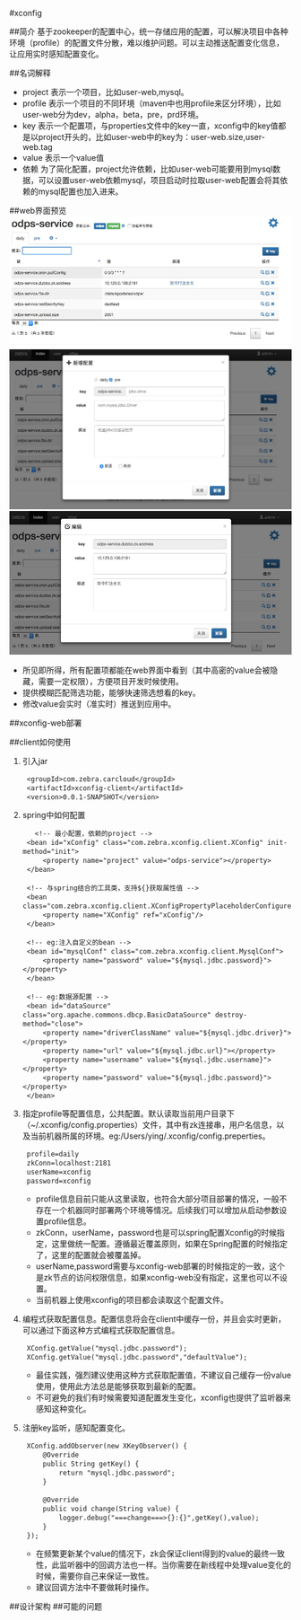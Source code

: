 #xconfig

##简介
基于zookeeper的配置中心，统一存储应用的配置，可以解决项目中各种环境（profile）的配置文件分散，难以维护问题。可以主动推送配置变化信息，让应用实时感知配置变化。

##名词解释
* project 表示一个项目，比如user-web,mysql。
* profile 表示一个项目的不同环境（maven中也用profile来区分环境），比如user-web分为dev，alpha，beta，pre，prd环境。
* key 表示一个配置项，与properties文件中的key一直，xconfig中的key值都是以project开头的，比如user-web中的key为：user-web.size,user-web.tag
* value 表示一个value值
* 依赖 为了简化配置，project允许依赖，比如user-web可能要用到mysql数据，可以设置user-web依赖mysql，项目启动时拉取user-web配置会将其依赖的mysql配置也加入进来。

##web界面预览
![web界面预览1](doc/xconfig-web1.png)
![web界面预览2](doc/xconfig-web2.png)
![web界面预览3](doc/xconfig-web3.png)

* 所见即所得，所有配置项都能在web界面中看到（其中高密的value会被隐藏，需要一定权限），方便项目开发时候使用。
* 提供模糊匹配筛选功能，能够快速筛选想看的key。
* 修改value会实时（准实时）推送到应用中。

##xconfig-web部署


##client如何使用
1. 引入jar

	    <groupId>com.zebra.carcloud</groupId>
	    <artifactId>xconfig-client</artifactId>
	    <version>0.0.1-SNAPSHOT</version>
	    
2. spring中如何配置
		  
		  <!-- 最小配置，依赖的project -->
        <bean id="xConfig" class="com.zebra.xconfig.client.XConfig" init-method="init">
            <property name="project" value="odps-service"></property>
        </bean>

	    <!-- 与spring结合的工具类，支持${}获取属性值 -->
        <bean class="com.zebra.xconfig.client.XConfigPropertyPlaceholderConfigurer">
            <property name="XConfig" ref="xConfig"/>
        </bean>
        
	    <!-- eg:注入自定义的bean -->
        <bean id="mysqlConf" class="com.zebra.xconfig.client.MysqlConf">
            <property name="password" value="${mysql.jdbc.password}"></property>
        </bean>

        <!-- eg:数据源配置 -->
        <bean id="dataSource" class="org.apache.commons.dbcp.BasicDataSource" destroy-method="close">
            <property name="driverClassName" value="${mysql.jdbc.driver}"></property>
            <property name="url" value="${mysql.jdbc.url}"></property>
            <property name="username" value="${mysql.jdbc.username}"></property>
            <property name="password" value="${mysql.jdbc.password}"></property>
        </bean>

3. 指定profile等配置信息，公共配置。默认读取当前用户目录下（~/.xconfig/config.properties）文件，其中有zk连接串，用户名信息，以及当前机器所属的环境。eg:/Users/ying/.xconfig/config.preperties。

	    profile=daily
	    zkConn=localhost:2181
	    userName=xconfig
	    password=xconfig
	    
	* profile信息目前只能从这里读取，也符合大部分项目部署的情况，一般不存在一个机器同时部署两个环境等情况。后续我们可以增加从启动参数设置profile信息。
	* zkConn，userName，password也是可以spring配置Xconfig的时候指定，这里做统一配置。遵循最近覆盖原则，如果在Spring配置的时候指定了，这里的配置就会被覆盖掉。
	* userName,password需要与xconfig-web部署的时候指定的一致，这个是zk节点的访问权限信息，如果xconfig-web没有指定，这里也可以不设置。
	* 当前机器上使用xconfig的项目都会读取这个配置文件。

4. 编程式获取配置信息。配置信息将会在client中缓存一份，并且会实时更新，可以通过下面这种方式编程式获取配置信息。

	    XConfig.getValue("mysql.jdbc.password");
	    XConfig.getValue("mysql.jdbc.password","defaultValue");
	 
	* 最佳实践，强烈建议使用这种方式获取配置值，不建议自己缓存一份value使用，使用此方法总是能够获取到最新的配置。
	* 不可避免的我们有时候需要知道配置发生变化，xconfig也提供了监听器来感知这种变化。
	
5. 注册key监听，感知配置变化。

	    XConfig.addObserver(new XKeyObserver() {
            @Override
            public String getKey() {
                return "mysql.jdbc.password";
            }

            @Override
            public void change(String value) {
                logger.debug("===change===>{}:{}",getKey(),value);
            }
        });
        
    * 在频繁更新某个value的情况下，zk会保证client得到的value的最终一致性，此监听器中的回调方法也一样。当你需要在新线程中处理value变化的时候，需要你自己来保证一致性。
    * 建议回调方法中不要做耗时操作。
    
##设计架构
##可能的问题
